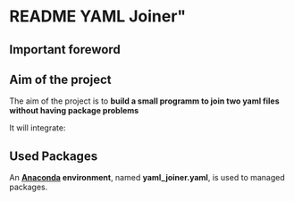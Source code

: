 # README **YAML Joiner"**

## Important foreword


## Aim of the project

The aim of the project is to **build a small programm to join two yaml files without having package problems** 

It will integrate:

## Used Packages 

An **[Anaconda](https://www.continuum.io/downloads) environment**, named **yaml_joiner.yaml**, is used to managed packages.



